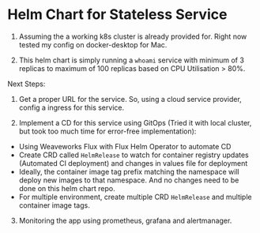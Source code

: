 # Helm Chart for Stateless Service

1. Assuming the a working k8s cluster is already provided for. Right now tested my config on docker-desktop for Mac.

2. This helm chart is simply running a `whoami` service with minimum of 3 replicas to maximum of 100 replicas based on CPU Utilisation > 80%.

Next Steps:

1. Get a proper URL for the service. So, using a cloud service provider, config a ingress for this service.

2. Implement a CD for this service using GitOps (Tried it with local cluster, but took too much time for error-free implementation):
  - Using Weaveworks Flux with Flux Helm Operator to automate CD
  - Create CRD called `HelmRelease` to watch for container registry updates (Automated CI deployment) and changes in values file for deployment
  - Ideally, the container image tag prefix matching the namespace will deploy new images to that namespace. And no changes need to be done on this helm chart repo.
  - For multiple environment, create multiple CRD `HelmRelease` and multiple container image tags.

3. Monitoring the app using prometheus, grafana and alertmanager.
